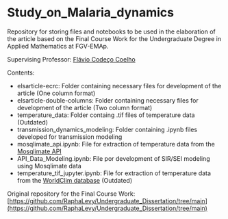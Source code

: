 # Study_on_Malaria_dynamics

Repository for storing files and notebooks to be used in the elaboration of the article based on the Final Course Work for the Undergraduate Degree in Applied Mathematics at FGV-EMAp.

Supervising Professor: [Flávio Codeço Coelho](https://emap.fgv.br/professores/flavio-codeco-coelho-0)

Contents:

+ elsarticle-ecrc: Folder containing necessary files for development of the article (One column format)
+ elsarticle-double-columns: Folder containing necessary files for development of the article (Two column format)
+ temperature_data: Folder containg .tif files of temperature data (Outdated)
+ transmission_dynamics_modeling: Folder containing .ipynb files developed for transmission modeling
+ mosqlimate_api.ipynb: File for extraction of temperature data from the [Mosqlimate API](https://api.mosqlimate.org/datastore/)
+ API_Data_Modeling.ipynb: File por development of SIR/SEI modeling using Mosqlimate data
+ temperature_tif_jupyter.ipynb: File for extraction of temperature data from the [WorldClim database](https://www.worldclim.org/data/monthlywth.html) (Outdated)

Original repository for the Final Course Work: [https://github.com/RaphaLevy/Undergraduate_Dissertation/tree/main](https://github.com/RaphaLevy/Undergraduate_Dissertation/tree/main)
